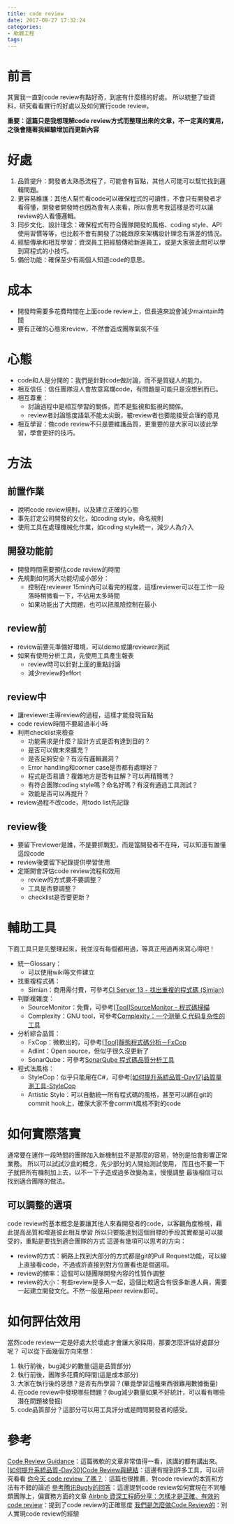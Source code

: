 ```yaml
---
title: code review
date: 2017-08-27 17:32:24
categories:
- 軟體工程
tags:
---
```

# 前言
其實我一直對code review有點好奇，到底有什麼樣的好處。
所以統整了些資料，研究看看實行的好處以及如何實行code review。

**重要：這篇只是我想理解code review方式而整理出來的文章，不一定真的實用，之後會隨著我經驗增加而更新內容**

# 好處
1. 品質提升：開發者太熟悉流程了，可能會有盲點，其他人可能可以幫忙找到邏輯問題。
2. 更容易維護：其他人幫忙看code可以確保程式的可讀性，不會只有開發者才看得懂，開發者開發時也因為會有人來看，所以會思考我這樣是否可以讓review的人看懂邏輯。
3. 同步文化、設計理念：確保程式有符合團隊開發的風格、coding style、API使用習慣等等，也比較不會有開發了功能跟原來架構設計理念有落差的情況。
4. 經驗傳承和相互學習：資深員工把經驗傳給新進員工，或是大家彼此間可以學到寫程式的小技巧。
5. 備份功能：確保至少有兩個人知道code的意思。

# 成本
* 開發時需要多花費時間在上面code review上，但長遠來說會減少maintain時間
* 要有正確的心態來review，不然會造成團隊氣氛不佳

# 心態
* code和人是分開的：我們是針對code做討論，而不是質疑人的能力。
* 相互信任：信任團隊沒人會故意寫爛code，有問題是可能只是沒想到而已。
* 相互尊重：
  - 討論過程中是相互學習的關係，而不是監視和監視的關係。
  - review者討論態度語氣不能太尖銳，被review者也要能接受合理的意見
* 相互學習：做code review不只是要維護品質，更重要的是大家可以彼此學習，學會更好的技巧。

# 方法
## 前置作業
* 說明code review規則，以及建立正確的心態
* 事先訂定公司開發的文化，如coding style，命名規則
* 使用工具在處理機械化作業，如coding style統一，減少人為介入

## 開發功能前
* 開發時間需要預估code review的時間
* 先規劃如何將大功能切成小部分：
  - 控制在reviewer 15min內可以看完的程度，這樣reviewer可以在工作一段落時稍微看一下，不佔用太多時間
  - 如果功能出了大問題，也可以把風險控制在最小

## review前
* review前要先準備好環境，可以demo或讓reviewer測試
* 如果有使用分析工具，先使用工具產生報表
  - review時可以針對上面的重點討論
  - 減少review的effort

## review中
* 讓reviewer主導review的過程，這樣才能發現盲點
* code review時間不要超過半小時
* 利用checklist來檢查
  - 功能需求是什麼？設計方式是否有達到目的？
  - 是否可以做未來擴充？
  - 是否足夠安全？有沒有邏輯漏洞？
  - Error handling和corner case是否都有處理好？
  - 程式是否易讀？複雜地方是否有註解？可以再精簡嗎？
  - 有符合團隊coding style嗎？命名好嗎？有沒有通過工具測試？
  - 效能是否可以再提升？
* review過程不改code，用todo list先記錄

## review後
* 要留下reviewer是誰，不是要抓戰犯，而是當開發者不在時，可以知道有誰懂這段code
* review後要留下紀錄提供學習使用
* 定期開會評估code review流程和效用
  - review的方式要不要調整？
  - 工具是否要調整？
  - checklist是否要更新？

# 輔助工具
下面工具只是先整理起來，我並沒有每個都用過，等真正用過再來寫心得吧！
* 統一Glossary：
  - 可以使用wiki等文件建立
* 找重複程式碼：
  - Simian：商用需付費，可參考[CI Server 13 - 找出重複的程式碼 (Simian)](http://ithelp.ithome.com.tw/articles/10106013)
* 判斷複雜度：
  - SourceMonitor：免費，可參考[[Tool]SourceMonitor - 程式碼掃瞄](https://dotblogs.com.tw/hatelove/archive/2010/02/10/sourcemonitor.aspx)
  - Complexity：GNU tool，可參考[Complexity：一个测量 C 代码复杂性的工具](http://hao.jobbole.com/complexity/)
* 分析綜合品質：
  - FxCop：微軟出的，可參考[[Tool]靜態程式碼分析－FxCop](https://dotblogs.com.tw/hatelove/2011/12/18/introducing-fxcop-and-vs2010-static-code-analysis-tool)
  - Adlint：Open source，但似乎很久沒更新了
  - SonarQube：可參考[SonarQube 程式碼品質分析工具](https://poychang.github.io/sonarqube-csharp/)
* 程式法風格：
  - StyleCop：似乎只能用在C#，可參考[[如何提升系統品質-Day17]品質量測工具-StyleCop](http://ithelp.ithome.com.tw/articles/10079546)
  - Artistic Style：可以自動統一所有程式碼的風格，甚至可以綁在git的commit hook上，確保大家不會commit風格不對的code

# 如何實際落實
通常要在運作一段時間的團隊加入新機制並不是那麼的容易，特別是怕會影響正常業務。
所以可以試試沙盒的概念，先少部分的人開始測試使用，
而且也不要一下子就把所有機制加上去，以不一下子造成過多改變為主，慢慢調整
最後相信可以找到適合團隊的做法。

## 可以調整的選項
code review的基本概念是要讓其他人來看開發者的code，以客觀角度檢視，藉此提高品質和增進彼此相互學習
所以只要能達到這個目標的手段其實都是可以接受的，重點是要找到適合團隊的方式
這邊有幾項可以思考的方向：
* review的方式：網路上找到大部分的方式都是git的Pull Request功能，可以線上直接看code，不過或許直接到對方位置看也是個選項。
* review的頻率：這個可以隨團隊開發內容的性質作調整
* review的大小：有些review是多人一起，這個比較適合有很多新進人員，需要一起建立開發文化。不然一般是用peer review即可。

# 如何評估效用
當然code review一定是好處大於壞處才會讓大家採用，那要怎麼評估好處部分呢？
可以從下面幾個方向來想：
1. 執行前後，bug減少的數量(這是品質部分)
2. 執行前後，團隊多花費的時間(這是成本部分)
3. 大家在執行後的感想？是否有所學習？(畢竟學習這種東西很難用數據衡量)
4. 在code review中發現哪些問題？(bug減少數量如果不好統計，可以看有哪些潛在問題被發掘)
5. code品質部分？這部分可以用工具評分或是問問開發者的感受。

# 參考
[Code Review Guidance](https://msdn.microsoft.com/zh-tw/communitydocs/visual-studio/ta14052601)：這篇微軟的文章非常值得一看，該講的都有講出來。
[[如何提升系統品質-Day30]Code Review與總結](http://ithelp.ithome.com.tw/articles/10081797)：這邊有提到許多工具，可以研究看看
[你今天 code review 了嗎？](https://blog.mz026.rocks/20170812/did-you-code-review-today)：這篇也很推薦，對code review的本質和方法有不錯的論述
[參考腾讯Bugly的回答](https://www.zhihu.com/question/41089988)：這邊提到code review如何實現在不同種類團隊上，偏實務方面的文章
[Airbnb 資深工程師分享：怎樣才是正確、有效的 code review](https://buzzorange.com/techorange/2016/08/16/airbnb-code-review/)：提到了code review的正確態度
[我們是怎麼做Code Review的](https://read01.com/JmzyoG.html#.WaJAatOg_OQ)：別人實現code review的經驗
